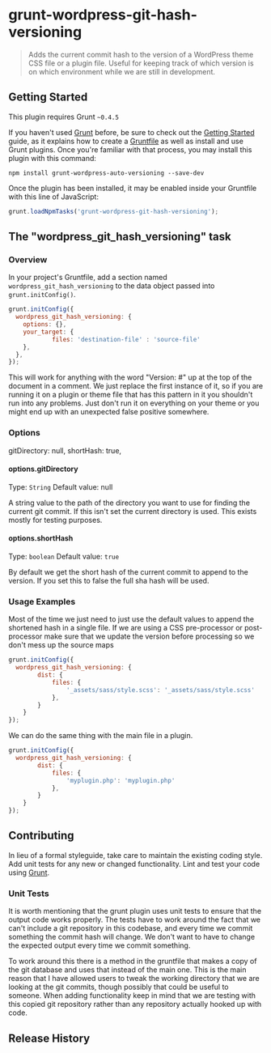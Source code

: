 # grunt-wordpress-git-hash-versioning

> Adds the current commit hash to the version of a WordPress theme CSS file or a plugin file. Useful for keeping track of which version is on which environment while we are still in development.

## Getting Started
This plugin requires Grunt `~0.4.5`

If you haven't used [Grunt](http://gruntjs.com/) before, be sure to check out the [Getting Started](http://gruntjs.com/getting-started) guide, as it explains how to create a [Gruntfile](http://gruntjs.com/sample-gruntfile) as well as install and use Grunt plugins. Once you're familiar with that process, you may install this plugin with this command:

```shell
npm install grunt-wordpress-auto-versioning --save-dev
```

Once the plugin has been installed, it may be enabled inside your Gruntfile with this line of JavaScript:

```js
grunt.loadNpmTasks('grunt-wordpress-git-hash-versioning');
```

## The "wordpress_git_hash_versioning" task

### Overview
In your project's Gruntfile, add a section named `wordpress_git_hash_versioning` to the data object passed into `grunt.initConfig()`.

```js
grunt.initConfig({
  wordpress_git_hash_versioning: {
    options: {},
    your_target: {
			files: 'destination-file' : 'source-file'
    },
  },
});
```

This will work for anything with the word "Version: #" up at the top of the document in a comment. We just replace the first instance of it, so if you are running it on a plugin or theme file that has this pattern in it you shouldn't run into any problems. Just don't run it on everything on your theme or you might end up with an unexpected false positive somewhere.

### Options

gitDirectory: null,
shortHash: true,

#### options.gitDirectory
Type: `String`
Default value: null

A string value to the path of the directory you want to use for finding the current git commit. If this isn't set the current directory is used. This exists mostly for testing purposes.

#### options.shortHash
Type: `boolean`
Default value: `true`

By default we get the short hash of the current commit to append to the version. If you set this to false the full sha hash will be used.

### Usage Examples

Most of the time we just need to just use the default values to append the shortened hash in a single file. If we are using a CSS pre-processor or post-processor make sure that we update the version before processing so we don't mess up the source maps

```js
grunt.initConfig({
  wordpress_git_hash_versioning: {
		dist: {
			files: {
				'_assets/sass/style.scss': '_assets/sass/style.scss'
			},
		}
	}
});
```

We can do the same thing with the main file in a plugin.

```js
grunt.initConfig({
  wordpress_git_hash_versioning: {
		dist: {
			files: {
				'myplugin.php': 'myplugin.php'
			},
		}
	}
});
```

## Contributing
In lieu of a formal styleguide, take care to maintain the existing coding style. Add unit tests for any new or changed functionality. Lint and test your code using [Grunt](http://gruntjs.com/).

### Unit Tests

It is worth mentioning that the grunt plugin uses unit tests to ensure that the output code works properly. The tests have to work around the fact that we can't include a git repository in this codebase, and every time we commit something the commit hash will change. We don't want to have to change the expected output every time we commit something.

To work around this there is a method in the gruntfile that makes a copy of the git database and uses that instead of the main one. This is the main reason that I have allowed users to tweak the working directory that we are looking at the git commits, though possibly that could be useful to someone. When adding functionality keep in mind that we are testing with this copied git repository rather than any repository actually hooked up with code.

## Release History
